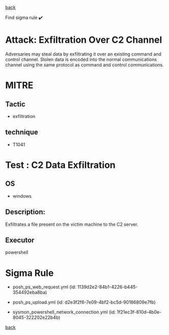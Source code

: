 
[back](../index.md)

Find sigma rule :heavy_check_mark: 

# Attack: Exfiltration Over C2 Channel 

Adversaries may steal data by exfiltrating it over an existing command and control channel. Stolen data is encoded into the normal communications channel using the same protocol as command and control communications.

# MITRE
## Tactic
  - exfiltration


## technique
  - T1041


# Test : C2 Data Exfiltration
## OS
  - windows


## Description:
Exfiltrates a file present on the victim machine to the C2 server.


## Executor
powershell

# Sigma Rule
 - posh_ps_web_request.yml (id: 1139d2e2-84b1-4226-b445-354492eba8ba)

 - posh_ps_upload.yml (id: d2e3f2f6-7e09-4bf2-bc5d-90186809e7fb)

 - sysmon_powershell_network_connection.yml (id: 1f21ec3f-810d-4b0e-8045-322202e22b4b)



[back](../index.md)
